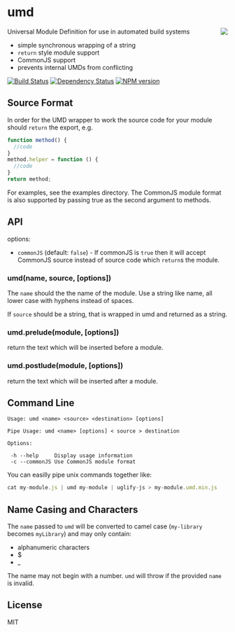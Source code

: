 # umd
<img src="http://i.imgur.com/ypw29XY.png" align="right"/>

Universal Module Definition for use in automated build systems

 - simple synchronous wrapping of a string
 - `return` style module support
 - CommonJS support
 - prevents internal UMDs from conflicting

[![Build Status](https://img.shields.io/travis/ForbesLindesay/umd/master.svg)](https://travis-ci.org/ForbesLindesay/umd)
[![Dependency Status](https://img.shields.io/gemnasium/ForbesLindesay/umd.svg)](https://gemnasium.com/ForbesLindesay/umd)
[![NPM version](https://img.shields.io/npm/v/umd.svg)](http://badge.fury.io/js/umd)

## Source Format

In order for the UMD wrapper to work the source code for your module should `return` the export, e.g.

```javascript
function method() {
  //code
}
method.helper = function () {
  //code
}
return method;
```

For examples, see the examples directory.  The CommonJS module format is also supported by passing true as the second argument to methods.

## API

options:

 - `commonJS` (default: `false`) - If commonJS is `true` then it will accept CommonJS source instead of source code which `return`s the module.

### umd(name, source, [options])

  The `name` should the the name of the module.  Use a string like name, all lower case with hyphens instead of spaces.

  If `source` should be a string, that is wrapped in umd and returned as a string.

### umd.prelude(module, [options])

  return the text which will be inserted before a module.

### umd.postlude(module, [options])

  return the text which will be inserted after a module.

## Command Line

```
Usage: umd <name> <source> <destination> [options]

Pipe Usage: umd <name> [options] < source > destination

Options:

 -h --help     Display usage information
 -c --commonJS Use CommonJS module format
 ```

 You can easilly pipe unix commands together like:

 ```js
 cat my-module.js | umd my-module | uglify-js > my-module.umd.min.js
 ```

## Name Casing and Characters

The `name` passed to `umd` will be converted to camel case (`my-library` becomes `myLibrary`) and may only contain:

* alphanumeric characters
* $
* _

The name may not begin with a number. `umd` will throw if the provided `name` is invalid. 

## License

  MIT
